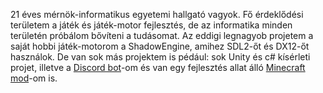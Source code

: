 [//]: # (/* cSpell:disable */)

21 éves mérnök-informatikus egyetemi hallgató vagyok. Fő érdeklődési területem a játék és játék-motor fejlesztés, de az informatika minden területén próbálom bővíteni a tudásomat.
Az eddigi legnagyob projetem a saját hobbi játék-motorom a ShadowEngine, amihez SDL2-őt és DX12-őt használok. De van sok más projektem is pédául: sok Unity és c# kísérleti projet, illetve a [Discord bot]()-om és van egy fejlesztés allat álló [Minecraft mod]()-om is.
